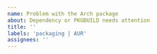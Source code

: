 ```yaml
---
name: Problem with the Arch package
about: Dependency or PKGBUILD needs attention
title: ''
labels: 'packaging | AUR'
assignees: ''
---
```


